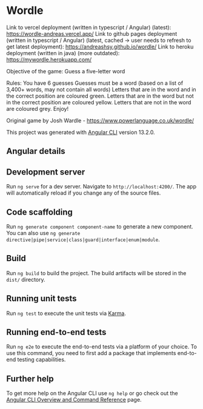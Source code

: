 # Wordle

Link to vercel deployment (written in typescript / Angular) (latest): https://wordle-andreas.vercel.app/
Link to github pages deployment (written in typescript / Angular) (latest, cached -> user needs to refresh to get latest deployment): https://andreashsy.github.io/wordle/
Link to heroku deployment (written in java) (more outdated): https://mywordle.herokuapp.com/

Objective of the game:
Guess a five-letter word

Rules:
You have 6 guesses
Guesses must be a word (based on a list of 3,400+ words, may not contain all words)
Letters that are in the word and in the correct position are coloured green.
Letters that are in the word but not in the correct position are coloured yellow.
Letters that are not in the word are coloured grey.
Enjoy!

Original game by Josh Wardle - https://www.powerlanguage.co.uk/wordle/

This project was generated with [Angular CLI](https://github.com/angular/angular-cli) version 13.2.0.

## Angular details

## Development server

Run `ng serve` for a dev server. Navigate to `http://localhost:4200/`. The app will automatically reload if you change any of the source files.

## Code scaffolding

Run `ng generate component component-name` to generate a new component. You can also use `ng generate directive|pipe|service|class|guard|interface|enum|module`.

## Build

Run `ng build` to build the project. The build artifacts will be stored in the `dist/` directory.

## Running unit tests

Run `ng test` to execute the unit tests via [Karma](https://karma-runner.github.io).

## Running end-to-end tests

Run `ng e2e` to execute the end-to-end tests via a platform of your choice. To use this command, you need to first add a package that implements end-to-end testing capabilities.

## Further help

To get more help on the Angular CLI use `ng help` or go check out the [Angular CLI Overview and Command Reference](https://angular.io/cli) page.
